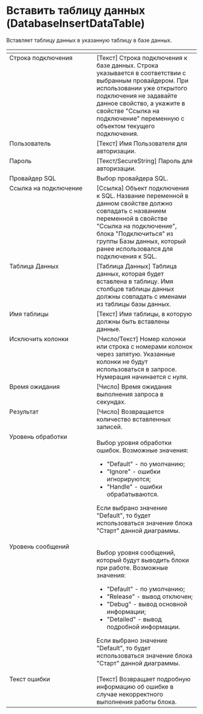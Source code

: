 # Вставить таблицу данных (DatabaseInsertDataTable)

Вставляет таблицу данных в указанную таблицу в базе данных.

<table data-header-hidden><thead><tr><th width="287.83331298828125" valign="top"></th><th width="321.33343505859375" valign="top"></th></tr></thead><tbody><tr><td valign="top">Строка подключения</td><td valign="top">[Текст] Строка подключения к базе данных. Строка указывается в соответствии с выбранным провайдером. При использовании уже открытого подключения не задавайте данное свойство, а укажите в свойстве "Ссылка на подключение" переменную с объектом текущего подключения.</td></tr><tr><td valign="top">Пользователь</td><td valign="top">[Текст] Имя Пользователя для авторизации.</td></tr><tr><td valign="top">Пароль</td><td valign="top">[Текст/SecureString] Пароль для авторизации.</td></tr><tr><td valign="top">Провайдер SQL</td><td valign="top">Выбор провайдера SQL.</td></tr><tr><td valign="top">Ссылка на подключение</td><td valign="top">[Ссылка] Объект подключения к SQL. Название переменной в данном свойстве должно совпадать с названием переменной в свойстве "Ссылка на подключение", блока "Подключиться" из группы Базы данных, который ранее использовался для подключения к SQL.</td></tr><tr><td valign="top">Таблица Данных</td><td valign="top">[Таблица Данных] Таблица данных, которая будет вставлена в таблицу. Имя столбцов таблицы данных должны совпадать с именами из таблицы базы данных.</td></tr><tr><td valign="top">Имя таблицы</td><td valign="top">[Текст] Имя таблицы, в которую должны быть вставлены данные.</td></tr><tr><td valign="top">Исключить колонки</td><td valign="top">[Число/Текст] Номер колонки или строка с номерами колонок через запятую. Указанные колонки не будут использоваться в запросе. Нумерация начинается с нуля.</td></tr><tr><td valign="top">Время ожидания</td><td valign="top">[Число] Время ожидания выполнения запроса в секундах.</td></tr><tr><td valign="top">Результат</td><td valign="top">[Число] Возвращается количество вставленных записей.</td></tr><tr><td valign="top">Уровень обработки</td><td valign="top"><p>Выбор уровня обработки ошибок. Возможные значения: </p><ul><li>"Default" - по умолчанию; </li><li>"Ignore" - ошибки игнорируются; </li><li>"Handle" - ошибки обрабатываются. </li></ul><p>Если выбрано значение "Default", то будет использоваться значение блока "Старт" данной диаграммы.</p></td></tr><tr><td valign="top">Уровень сообщений</td><td valign="top"><p>Выбор уровня сообщений, который будут выводить блоки при работе. Возможные значения: </p><ul><li>"Default" - по умолчанию; </li><li>"Release" - вывод отключен; </li><li>"Debug" - вывод основной информации; </li><li>"Detailed" - вывод подробной информации. </li></ul><p>Если выбрано значение "Default", то будет использоваться значение блока "Старт" данной диаграммы.</p></td></tr><tr><td valign="top">Текст ошибки</td><td valign="top">[Текст] Возвращает подробную информацию об ошибке в случае некорректного выполнения работы блока.</td></tr></tbody></table>
